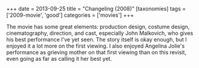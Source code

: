 +++
date = 2013-09-25
title = "Changeling (2008)"
[taxonomies]
tags = ['2009-movie', 'good']
categories = ['movies']
+++

The movie has some great elements: production design, costume design,
cinematography, direction, and cast, especially John Malkovich, who
gives his best performance I've yet seen. The story itself is okay
enough, but I enjoyed it a lot more on the first viewing. I also enjoyed
Angelina Jolie's performance as grieving mother on that first viewing
than on this revisit, even going as far as calling it her best yet.
